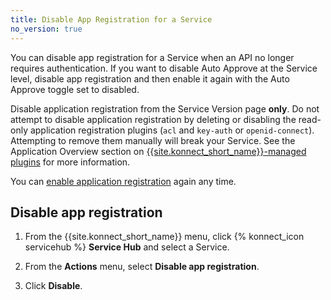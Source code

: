 ```yaml
---
title: Disable App Registration for a Service
no_version: true
---
```


You can disable app registration for a Service when an API
no longer requires authentication. If you want to disable Auto Approve at the
Service level, disable app registration and then enable it again with the Auto Approve
toggle set to disabled.

Disable application registration from the Service Version page **only**.
Do not attempt to disable application registration by deleting or disabling the
read-only application registration plugins (`acl` and `key-auth` or `openid-connect`).
Attempting to remove them manually will break your Service. See the
Application Overview section on
[{{site.konnect_short_name}}-managed plugins](/konnect/dev-portal/applications/application-overview/#konnect-managed-plugins)
for more information.

You can
[enable application registration](/konnect/dev-portal/applications/enable-app-reg)
again any time.

## Disable app registration

1. From the {{site.konnect_short_name}} menu, click {% konnect_icon servicehub %}
**Service Hub** and select a Service.

1. From the **Actions** menu, select **Disable app registration**.

1. Click **Disable**.
